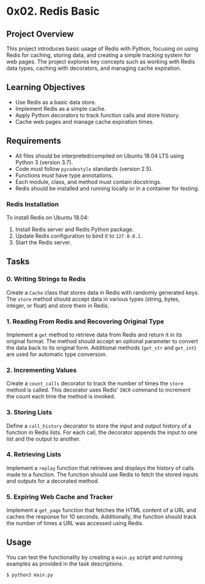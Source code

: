 # 0x02. Redis Basic

## Project Overview

This project introduces basic usage of Redis with Python, focusing on using Redis for caching, storing data, and creating a simple tracking system for web pages. The project explores key concepts such as working with Redis data types, caching with decorators, and managing cache expiration.

## Learning Objectives

- Use Redis as a basic data store.
- Implement Redis as a simple cache.
- Apply Python decorators to track function calls and store history.
- Cache web pages and manage cache expiration times.

## Requirements

- All files should be interpreted/compiled on Ubuntu 18.04 LTS using Python 3 (version 3.7).
- Code must follow `pycodestyle` standards (version 2.5).
- Functions must have type annotations.
- Each module, class, and method must contain docstrings.
- Redis should be installed and running locally or in a container for testing.

### Redis Installation

To install Redis on Ubuntu 18.04:

1. Install Redis server and Redis Python package.
2. Update Redis configuration to bind it to `127.0.0.1`.
3. Start the Redis server.


## Tasks

### 0. Writing Strings to Redis

Create a `Cache` class that stores data in Redis with randomly generated keys. The `store` method should accept data in various types (string, bytes, integer, or float) and store them in Redis.

### 1. Reading From Redis and Recovering Original Type

Implement a `get` method to retrieve data from Redis and return it in its original format. The method should accept an optional parameter to convert the data back to its original form. Additional methods (`get_str` and `get_int`) are used for automatic type conversion.

### 2. Incrementing Values

Create a `count_calls` decorator to track the number of times the `store` method is called. This decorator uses Redis' `INCR` command to increment the count each time the method is invoked.

### 3. Storing Lists

Define a `call_history` decorator to store the input and output history of a function in Redis lists. For each call, the decorator appends the input to one list and the output to another.

### 4. Retrieving Lists

Implement a `replay` function that retrieves and displays the history of calls made to a function. The function should use Redis to fetch the stored inputs and outputs for a decorated method.

### 5. Expiring Web Cache and Tracker

Implement a `get_page` function that fetches the HTML content of a URL and caches the response for 10 seconds. Additionally, the function should track the number of times a URL was accessed using Redis.

## Usage

You can test the functionality by creating a `main.py` script and running examples as provided in the task descriptions.

```bash
$ python3 main.py
```
